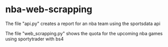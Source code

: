 # nba-web-scrapping

The file "api.py" creates a report for an nba team using the sportsdata api

The file "web_scrapping.py" shows the quota for the upcoming nba games using sportytrader with bs4
